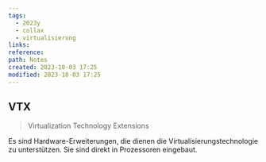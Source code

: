 ```yaml
---
tags:
  - 2023y
  - collax
  - virtualisierung
links: 
reference: 
path: Notes
created: 2023-10-03 17:25
modified: 2023-10-03 17:25
---
```

## VTX
>Virtualization Technology Extensions

Es sind Hardware-Erweiterungen, die dienen die Virtualisierungstechnologie zu unterstützen. Sie sind direkt in Prozessoren eingebaut.


